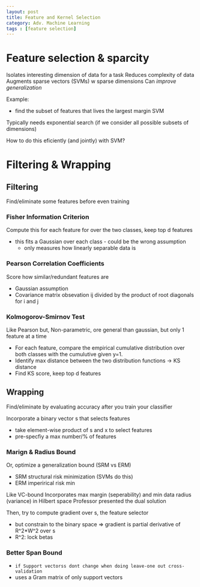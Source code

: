 ```yaml
---
layout: post
title: Feature and Kernel Selection
category: Adv. Machine Learning
tags : [feature selection]
---
```


# Feature selection & sparcity

Isolates interesting dimension of data for a task
Reduces complexity of data
Augments sparse vectors (SVMs) w sparse dimensions
Can _improve generalization_

Example:
* find the subset of features that lives the largest margin SVM

Typically needs exponential search (if we consider all possible subsets of dimensions)

How to do this eficiently (and jointly) with SVM?

# Filtering & Wrapping


## Filtering
Find/eliminate some features before even training

### Fisher Information Criterion

Compute this for each feature for over the two classes, keep top d features

* this fits a Gaussian over each class - could be the wrong assumption
	* only measures how linearly separable data is

### Pearson Correlation Coefficients
Score how similar/redundant features are
* Gaussian assumption
* Covariance matrix obsevation ij divided by the product of root diagonals for i and j

### Kolmogorov-Smirnov Test
Like Pearson but,
Non-parametric, ore general than gaussian, but only 1 feature at a time
* For each feature, compare the empirical cumulative distribution over both classes with the cumulutive given y=1. 
* Identify max distance between the two distribution functions -> KS distance
* Find KS score, keep top d features


## Wrapping 
Find/eliminate by evaluating accuracy after you train your classifier

Incorporate a binary vector s that selects features
* take element-wise product of s and x to select features
* pre-specfiy a max number/% of features

### Marign & Radius Bound

Or, optimize a generalization bound (SRM vs ERM)
* SRM structural risk minimization (SVMs do this)
* ERM imperirical risk min

Like VC-bound
Incorporates max margin (seperability) and min data radius (variance) in Hilbert space
Professor presented the dual solution

Then, try to compute gradient over s, the feature selector
* but constrain to the binary space
=> gradient is partial derivative of R^2*W^2 over s
* R^2: lock betas

### Better Span Bound
* `if Support vectorss dont change when doing leave-one out cross-validation`
* uses a Gram matrix of only support vectors





